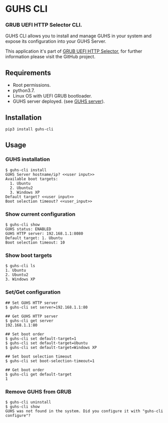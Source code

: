 # GUHS CLI

### GRUB UEFI HTTP Selector CLI.
GUHS CLI allows you to install and manage GUHS in your system and expose its configuration into your GUHS Server.

This application it's part of [GRUB UEFI HTTP Selector](https://github.com/jamofer/grub-uefi-http-selector), for
further information please visit the GitHub project.

## Requirements
* Root permissions.
* python3.7.
* Linux OS with UEFI GRUB bootloader.
* GUHS server deployed. (see [GUHS server](https://github.com/jamofer/guhs-server)).

## Installation
```shell
pip3 install guhs-cli
```

## Usage
### GUHS installation
```shell
$ guhs-cli install
GUHS Server hostname/ip? <<user input>>
Available boot targets:
  1. Ubuntu
  2. Ubuntu2
  3. Windows XP
Default target? <<user input>>
Boot selection timeout? <<user_input>>
```

### Show current configuration
```shell
$ guhs-cli show
GUHS status: ENABLED
GUHS HTTP server: 192.168.1.1:8080
Default target: 1. Ubuntu
Boot selection timeout: 10
```

### Show boot targets
```shell
$ guhs-cli ls
1. Ubuntu
2. Ubuntu2
3. Windows XP
```

### Set/Get configuration
```shell
## Set GUHS HTTP server
$ guhs-cli set server=192.168.1.1:80

## Get GUHS HTTP server
$ guhs-cli get server
192.168.1.1:80

## Set boot order
$ guhs-cli set default-target=1
$ guhs-cli set default-target=Ubuntu
$ guhs-cli set default-target=Windows XP

## Set boot selection timeout
$ guhs-cli set boot-selection-timeout=1

## Get boot order
$ guhs-cli get default-target
1
```

### Remove GUHS from GRUB
```shell
$ guhs-cli uninstall
$ guhs-cli show
GUHS was not found in the system. Did you configure it with "guhs-cli configure"?
```
